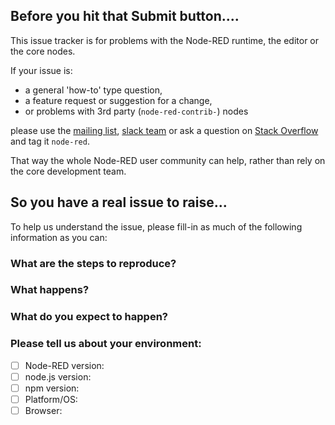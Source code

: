 ## Before you hit that Submit button....

This issue tracker is for problems with the Node-RED runtime, the editor or the core nodes.

If your issue is:
  - a general 'how-to' type question,
  - a feature request or suggestion for a change,
  - or problems with 3rd party (`node-red-contrib-`) nodes

please use the [mailing list](https://groups.google.com/forum/#!forum/node-red), [slack team](https://nodered.org/slack) or ask a question on [Stack Overflow](https://stackoverflow.com/questions/tagged/node-red) and tag it `node-red`.

That way the whole Node-RED user community can help, rather than rely on the core development team.

## So you have a real issue to raise...

To help us understand the issue, please fill-in as much of the following information as you can:

### What are the steps to reproduce?

### What happens?

### What do you expect to happen?

### Please tell us about your environment:

- [ ] Node-RED version:
- [ ] node.js version:
- [ ] npm version:
- [ ] Platform/OS:
- [ ] Browser:
